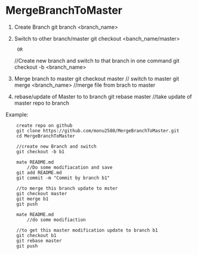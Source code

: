 # MergeBranchToMaster

1. Create Branch 
	git branch <branch_name>
	
2. Switch to other branch/master
	git checkout <banch_name/master>
	
		OR
		
	//Create new branch and switch to that branch in one command
	git checkout -b <branch_name>
	
3. Merge branch to master
	git checkout master // switch to master
	git merge <branch_name> //merge file from brach to master
	
4. rebase/update of Master to to branch
	git rebase master  //take update of master repo to branch
	

Example:
		
		create repo on github
		git clone https://github.com/monu2580/MergeBranchToMaster.git
		cd MergeBranchToMaster
		
		//create new Branch and switch
		git checkout -b b1
		
		mate README.md
			//Do some modifiacation and save
		git add README.md
		git commit -m "Commit by branch b1"
		
		//to merge this branch update to mster
		git checkout master
		git merge b1
		git push
		
		mate README.md
			//do some modifiaction
			
		//to get this master modification update to branch b1
		git checkout b1
		git rebase master
		git push
		